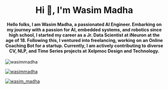 <h1 align="center">Hi 👋, I'm Wasim Madha</h1>

<h4 align="center">Hello folks, I am Wasim Madha, a passionated AI Engineer. Embarking on my journey with a passion for AI, embedded systems, and robotics since high school, I started my career as a Jr. Data Scientist at iNeuron at the age of 18. Following this, I ventured into freelancing, working on an Online Coaching Bot for a startup. Currently, I am actively contributing to diverse CV, NLP, and Time Series projects at Xelpmoc Design and Technology. </h4>

<p align="left"> <img src="https://komarev.com/ghpvc/?username=wasimmadha&label=Profile%20views&color=0e75b6&style=flat" alt="wasimmadha" /> </p>

<p align="left"> <a href="https://github.com/ryo-ma/github-profile-trophy"><img src="https://github-profile-trophy.vercel.app/?username=wasimmadha" alt="wasimmadha" /></a> </p>

<p align="left"> <a href="https://twitter.com/wasim_madha" target="blank"><img src="https://img.shields.io/twitter/follow/wasim_madha?logo=twitter&style=for-the-badge" alt="wasim_madha" /></a> </p>
